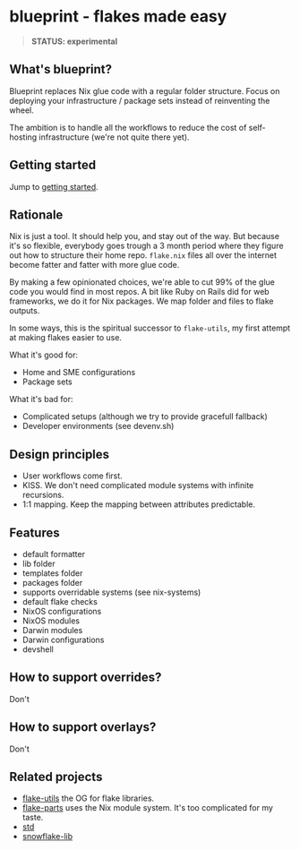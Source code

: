 # blueprint - flakes made easy

> **STATUS: experimental**

## What's blueprint?

Blueprint replaces Nix glue code with a regular folder structure. Focus on deploying your infrastructure / package sets instead of reinventing the wheel.

The ambition is to handle all the workflows to reduce the cost of self-hosting infrastructure (we're not quite there yet).

## Getting started

Jump to [getting started](docs/getting-started.md).

## Rationale

Nix is just a tool. It should help you, and stay out of the way. But because
it's so flexible, everybody goes trough a 3 month period where they figure out
how to structure their home repo. `flake.nix` files all over the internet
become fatter and fatter with more glue code.

By making a few opinionated choices, we're able to cut 99% of the glue code
you would find in most repos. A bit like Ruby on Rails did for web frameworks,
we do it for Nix packages. We map folder and files to flake outputs.

In some ways, this is the spiritual successor to `flake-utils`, my first
attempt at making flakes easier to use.

What it's good for:

* Home and SME configurations
* Package sets

What it's bad for:

* Complicated setups (although we try to provide gracefull fallback)
* Developer environments (see devenv.sh)

## Design principles

* User workflows come first.
* KISS. We don't need complicated module systems with infinite recursions.
* 1:1 mapping. Keep the mapping between attributes predictable.

## Features

* default formatter
* lib folder
* templates folder
* packages folder
* supports overridable systems (see nix-systems)
* default flake checks
* NixOS configurations
* NixOS modules
* Darwin modules
* Darwin configurations
* devshell

## How to support overrides?

Don't

## How to support overlays?

Don't

## Related projects

* [flake-utils](https://github.com/numtide/flake-utils) the OG for flake libraries.
* [flake-parts](https://flake.parts) uses the Nix module system. It's too complicated for my taste.
* [std](https://github.com/divnix/std)
* [snowflake-lib](https://github.com/snowfallorg/lib)
